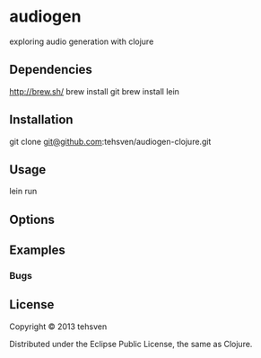 # audiogen

exploring audio generation with clojure

## Dependencies
http://brew.sh/
brew install git
brew install lein

## Installation
git clone git@github.com:tehsven/audiogen-clojure.git

## Usage
lein run

## Options

## Examples

### Bugs

## License

Copyright © 2013 tehsven

Distributed under the Eclipse Public License, the same as Clojure.
